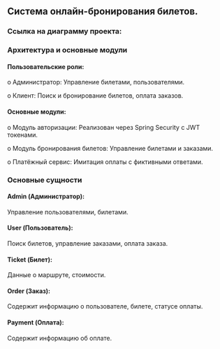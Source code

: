 ## Система онлайн-бронирования билетов.


### Ссылка на диаграмму проекта:


### Архитектура и основные модули


#### Пользовательские роли:

o Администратор: Управление билетами, пользователями.

o Клиент: Поиск и бронирование билетов, оплата заказов.

#### Основные модули:

o Модуль авторизации: Реализован через Spring Security с JWT токенами.

o Модуль бронирования билетов: Управление билетами и заказами.

o Платёжный сервис: Имитация оплаты с фиктивными ответами.


### Основные сущности


#### Admin (Администратор):

Управление пользователями, билетами.

#### User (Пользователь): 

Поиск билетов, управление заказами, оплата заказа.

#### Ticket (Билет):

Данные о маршруте, стоимости.

#### Order (Заказ): 

Содержит информацию о пользователе, билете, статусе оплаты.

#### Payment (Оплата): 

Содержит информацию об оплате.